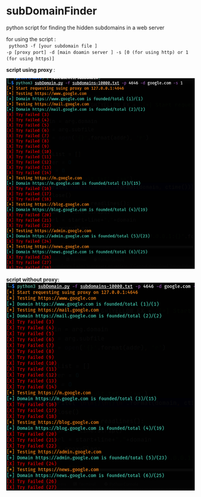 # subDomainFinder
python script for finding the hidden subdomains in a web server <br>

for using the script :<br>
<code> 
  python3 -f [your subdomain file ] -p [proxy port] -d [main doamin server ] -s [0 (for using http) or 1 (for using https)]
  </code>
  
 <b>script using proxy </b>:
 
 <img src='1.png' /><br>
 <br>
 <b>script without proxy:<br>
  <img src='2.png' />
